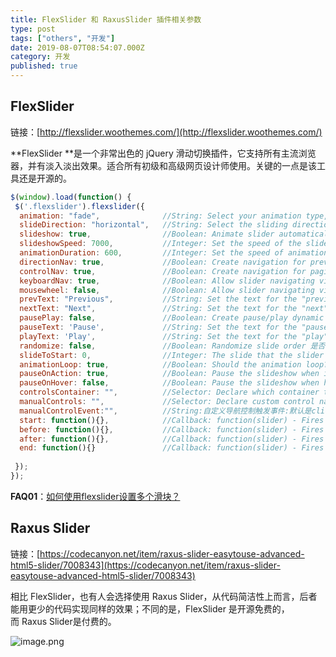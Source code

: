 ```yaml
---
title: FlexSlider 和 RaxusSlider 插件相关参数
type: post
tags: ["others", "开发"]
date: 2019-08-07T08:54:07.000Z
category: 开发
published: true
---
```



## FlexSlider

链接：[http://flexslider.woothemes.com/](http://flexslider.woothemes.com/)

**FlexSlider **是一个非常出色的 jQuery 滑动切换插件，它支持所有主流浏览器，并有淡入淡出效果。适合所有初级和高级网页设计师使用。关键的一点是该工具还是开源的。

```javascript
$(window).load(function() {
 $('.flexslider').flexslider({
  animation: "fade",              //String: Select your animation type, "fade" or "slide"图片变换方式：淡入淡出或者滑动
  slideDirection: "horizontal",   //String: Select the sliding direction, "horizontal" or "vertical"图片设置为滑动式时的滑动方向：左右或者上下
  slideshow: true,                //Boolean: Animate slider automatically 载入页面时，是否自动播放
  slideshowSpeed: 7000,           //Integer: Set the speed of the slideshow cycling, in milliseconds 自动播放速度毫秒
  animationDuration: 600,         //Integer: Set the speed of animations, in milliseconds动画淡入淡出效果延时
  directionNav: true,             //Boolean: Create navigation for previous/next navigation? (true/false)是否显示左右控制按钮
  controlNav: true,               //Boolean: Create navigation for paging control of each clide? Note: Leave true for manualControls usage是否显示控制菜单
  keyboardNav: true,              //Boolean: Allow slider navigating via keyboard left/right keys键盘左右方向键控制图片滑动
  mousewheel: false,              //Boolean: Allow slider navigating via mousewheel鼠标滚轮控制制图片滑动
  prevText: "Previous",           //String: Set the text for the "previous" directionNav item
  nextText: "Next",               //String: Set the text for the "next" directionNav item
  pausePlay: false,               //Boolean: Create pause/play dynamic element
  pauseText: 'Pause',             //String: Set the text for the "pause" pausePlay item
  playText: 'Play',               //String: Set the text for the "play" pausePlay item
  randomize: false,               //Boolean: Randomize slide order 是否随机幻灯片
  slideToStart: 0,                //Integer: The slide that the slider should start on. Array notation (0 = first slide)初始化第一次显示图片位置
  animationLoop: true,            //Boolean: Should the animation loop? If false, directionNav will received "disable" classes at either end 是否循环滚动
  pauseOnAction: true,            //Boolean: Pause the slideshow when interacting with control elements, highly recommended.
  pauseOnHover: false,            //Boolean: Pause the slideshow when hovering over slider, then resume when no longer hovering
  controlsContainer: "",          //Selector: Declare which container the navigation elements should be appended too. Default container is the flexSlider element. Example use would be ".flexslider-container", "#container", etc. If the given element is not found, the default action will be taken.
  manualControls: "",             //Selector: Declare custom control navigation. Example would be ".flex-control-nav li" or "#tabs-nav li img", etc. The number of elements in your controlNav should match the number of slides/tabs.自定义控制导航
  manualControlEvent:"",          //String:自定义导航控制触发事件:默认是click,可以设定hover
  start: function(){},            //Callback: function(slider) - Fires when the slider loads the first slide
  before: function(){},           //Callback: function(slider) - Fires asynchronously with each slider animation
  after: function(){},            //Callback: function(slider) - Fires after each slider animation completes
  end: function(){}               //Callback: function(slider) - Fires when the slider reaches the last slide (asynchronous)
   
 });
});
```

**FAQ01**：[如何使用flexslider设置多个滑块？](http://cn.voidcc.com/question/p-pumryoaf-hm.html)



## Raxus Slider

链接：[https://codecanyon.net/item/raxus-slider-easytouse-advanced-html5-slider/7008343](https://codecanyon.net/item/raxus-slider-easytouse-advanced-html5-slider/7008343)

相比 FlexSlider，也有人会选择使用 Raxus Slider，从代码简洁性上而言，后者能用更少的代码实现同样的效果；不同的是，FlexSlider 是开源免费的，而 Raxus Slider是付费的。

![image.png](https://qiniu.bioinit.com/yuque/0/2019/png/126032/1565168362478-c1dbae85-6549-4266-85af-8af5c136afba.png#align=left&display=inline&height=468&name=image.png&originHeight=468&originWidth=1024&size=190757&status=done&width=1024)


